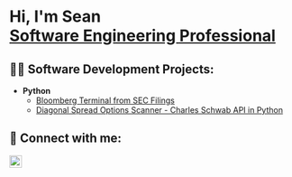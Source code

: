 <h1>Hi, I'm Sean <br/> <a href="https://www.linkedin.com/in/iamseanadams/">Software Engineering Professional</a></h1>

<h2>👨‍💻 Software Development Projects:</h2>

- <b>Python</b>
  - [Bloomberg Terminal from SEC Filings](https://github.com/engineeringsean/Bloomberg-Terminal-FA-from-SEC-Filings)
  - [Diagonal Spread Options Scanner - Charles Schwab API in Python](https://github.com/engineeringsean/Diagonal-Spread-Options-Scanner)


<h2> 🤳 Connect with me:</h2>

[<img align="left" alt="SeanAdams | LinkedIn" width="22px" src="https://upload.wikimedia.org/wikipedia/commons/8/81/LinkedIn_icon.svg" />][linkedin]


[linkedin]: https://linkedin.com/in/iamseanadams

<!--
**joshmadakor1/joshmadakor1** is a ✨ _special_ ✨ repository because its `README.md` (this file) appears on your GitHub profile.

Here are some ideas to get you started:

- 🔭 I’m currently working on ...
- 🌱 I’m currently learning ...
- 👯 I’m looking to collaborate on ...
- 🤔 I’m looking for help with ...
- 💬 Ask me about ...
- 📫 How to reach me: ...
- 😄 Pronouns: ...
- ⚡ Fun fact: ...
-->
